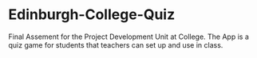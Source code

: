 # Edinburgh-College-Quiz
 Final Assement for the Project Development Unit at College. The App is a quiz game for students that teachers can set up and use in class.

